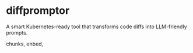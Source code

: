 # diffpromptor
A smart Kubernetes-ready tool that transforms code diffs into LLM-friendly prompts.

chunks, enbed, 

